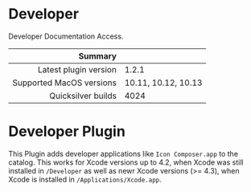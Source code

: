 # Developer

Developer Documentation Access.

 Summary                  | &nbsp; 
-------------------------:|:--------------------
 Latest plugin version    | 1.2.1
 Supported MacOS versions | 10.11, 10.12, 10.13
 Quicksilver builds       | 4024


# Developer Plugin

This Plugin adds developer applications like `Icon Composer.app` to the
catalog. This works for Xcode versions up to 4.2, when Xcode was still
installed in `/Developer` as well as newr Xcode versions (>= 4.3), when Xcode
is installed in `/Applications/Xcode.app`.